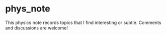 # phys_note

This physics note records topics that I find interesting or subtle. Comments and discussions are welcome!
